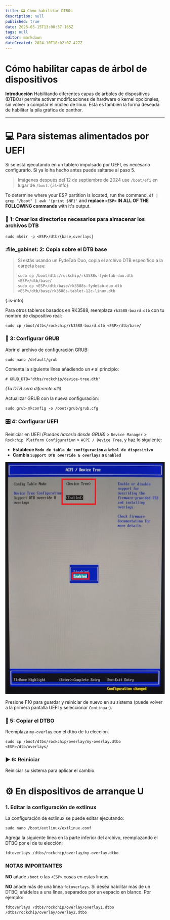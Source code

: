 ```yaml
---
title: 📟 Cómo habilitar DTBOs
description: null
published: true
date: 2025-05-15T13:00:37.165Z
tags: null
editor: markdown
dateCreated: 2024-10T18:02:07.427Z
---
```


# Cómo habilitar capas de árbol de dispositivos

**Introducción**
Habilitando diferentes capas de árboles de dispositivos (DTBOs) permite activar modificaciones de hardware o kernel opcionales, sin volver a compilar el núcleo de linux.
Esta es también la forma deseada de habilitar la pila gráfica de panthor.

---

# 💻 Para sistemas alimentados por UEFI

Si se está ejecutando en un tablero impulsado por UEFI, es necesario configurarlo.
Si ya lo ha hecho antes puede saltarse al paso 5.

> Imágenes después del 12 de septiembre de 2024 use `/boot/efi` en lugar de `/boot`.
> {.is-info}

To determine where your ESP partition is located, run the command,
`df | grep "/boot" | awk '{print $NF}'` and **replace **`<ESP>`** IN ALL OF THE FOLLOWING commands** with it's output.

### 📁 1: Crear los directorios necesarios para almacenar los archivos DTB

```
sudo mkdir -p <ESP>/dtb/{base,overlays}
```

### :file_gabinet: 2: Copia sobre el DTB base

> Si estás usando un FydeTab Duo, copia el archivo DTB específico a la carpeta `base`:
>
> ```
> sudo cp /boot/dtbs/rockchip/rk3588s-fydetab-duo.dtb <ESP>/dtb/base/
> sudo cp <ESP>/dtb/base/rk3588s-fydetab-duo.dtb <ESP>/dtb/base/rk3588s-tablet-12c-linux.dtb
> ```

{.is-info}

Para otros tableros basados en RK3588, reemplaza `rk3588-board.dtb` con tu nombre de dispositivo real:

```
sudo cp /boot/dtbs/rockchip/rk3588-board.dtb <ESP>/dtb/base/
```

### 🫘 3: Configurar GRUB

Abrir el archivo de configuración GRUB:

```
sudo nano /default/grub
```

Comenta la siguiente línea añadiendo un `#` al principio:

```
# GRUB_DTB="dtbs/rockchip/device-tree.dtb"
```

_(Tu DTB será diferente allí)_

Actualizar GRUB con la nueva configuración:

```
sudo grub-mkconfig -o /boot/grub/grub.cfg
```

### 🎛️ 4: Configurar UEFI

Reiniciar en UEFI _(Puedes hacerlo desde GRUB)_ > `Device Manager` > `Rockchip Platform Configuration` > `ACPI / Device Tree`, y haz lo siguiente:

- **Establece `Modo de tabla de configuración` a `Árbol de dispositivo`**
- **Cambia `Support DTB override & overlays` a `Enabled`**

![](/panthor/enable_tree_dtb_in_uefi.jpg)

Presione F10 para guardar y reiniciar de nuevo en su sistema (puede volver a la primera pantalla UEFI y seleccionar `Continuar`).

### 🔄 5: Copiar el DTBO

Reemplaza `my-overlay` con el dtbo de tu elección.

```
sudo cp /boot/dtbs/rockchip/overlay/my-overlay.dtbo <ESP>/dtb/overlays/
```

### ► 6: Reiniciar

Reiniciar su sistema para aplicar el cambio.

# ⚙️ En dispositivos de arranque U

### 1. Editar la configuración de extlinux

La configuración de extlinux se puede editar ejecutando:

```
sudo nano /boot/extlinux/extlinux.conf
```

Agrega la siguiente línea en la parte inferior del archivo, reemplazando el DTBO por el de tu elección:

```
fdtoverlays /dtbs/rockchip/overlay/my-overlay.dtbo
```

### NOTAS IMPORTANTES

**NO** añade `/boot` o las `<ESP>` cosas en estas líneas.

**NO** añade más de una línea `fdtoverlays`.
Si desea habilitar más de un DTBO, añádelos a una línea, separados por un espacio en blanco.
Por ejemplo:

```
fdtoverlays /dtbs/rockchip/overlay/overlay1.dtbo /dtbs/rockchip/overlay/overlay2.dtbo
```